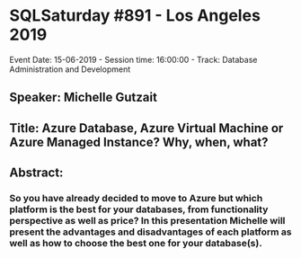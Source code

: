 # SQLSaturday #891 - Los Angeles 2019
Event Date: 15-06-2019 - Session time: 16:00:00 - Track: Database Administration and Development
## Speaker: Michelle Gutzait
## Title: Azure Database, Azure Virtual Machine or Azure Managed Instance? Why, when, what?
## Abstract:
### So you have already decided to move to Azure but which platform is the best for your databases, from functionality perspective as well as price? In this presentation Michelle will present the advantages and disadvantages of each platform as well as how to choose the best one for your database(s).
